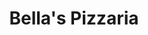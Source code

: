 ---
template: Post
title: Bella's Pizzaria
tags: Pizza, Pasta, Salads
category: Local
phone: 901-861-2544
website: https://www.bellaspizzeriacollierville.com/
services: curbside, delivery
---